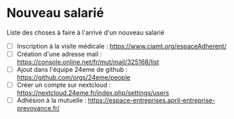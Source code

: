 # Nouveau salarié

Liste des choses à faire à l'arrivé d'un nouveau salarié

* [ ] Inscription à la visite médicale : https://www.ciamt.org/espaceAdherent/
* [ ] Création d'une adresse mail : https://console.online.net/fr/mut/mail/325168/list
* [ ] Ajout dans l'équipe 24eme de github : https://github.com/orgs/24eme/people
* [ ] Créer un compte sur nextcloud : https://nextcloud.24eme.fr/index.php/settings/users
* [ ] Adhésion à la mutuelle : https://espace-entreprises.april-entreprise-prevoyance.fr/
